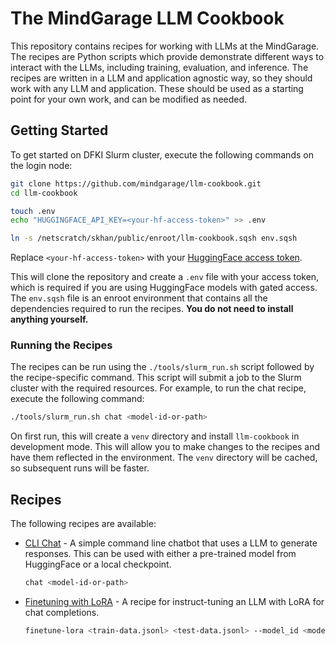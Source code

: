 # The MindGarage LLM Cookbook

This repository contains recipes for working with LLMs at the MindGarage. The recipes are Python scripts which provide demonstrate different ways to interact with the LLMs, including training, evaluation, and inference. The recipes are written in a LLM and application agnostic way, so they should work with any LLM and application. These should be used as a starting point for your own work, and can be modified as needed.

## Getting Started

To get started on DFKI Slurm cluster, execute the following commands on the login node:

```bash
git clone https://github.com/mindgarage/llm-cookbook.git
cd llm-cookbook

touch .env
echo "HUGGINGFACE_API_KEY=<your-hf-access-token>" >> .env

ln -s /netscratch/skhan/public/enroot/llm-cookbook.sqsh env.sqsh
```

Replace `<your-hf-access-token>` with your [HuggingFace access token](https://huggingface.co/docs/hub/en/security-tokens).

This will clone the repository and create a `.env` file with your access token, which is required if you are using HuggingFace models with gated access. The `env.sqsh` file is an enroot environment that contains all the dependencies required to run the recipes. **You do not need to install anything yourself.**


### Running the Recipes

The recipes can be run using the `./tools/slurm_run.sh` script followed by the recipe-specific command. This script will submit a job to the Slurm cluster with the required resources. For example, to run the chat recipe, execute the following command:

```bash
./tools/slurm_run.sh chat <model-id-or-path>
```

On first run, this will create a `venv` directory and install `llm-cookbook` in development mode. This will allow you to make changes to the recipes and have them reflected in the environment. The `venv` directory will be cached, so subsequent runs will be faster.

## Recipes

The following recipes are available:

- [CLI Chat](recipes/chat.py) - A simple command line chatbot that uses a LLM to generate responses. This can be used with either a pre-trained model from HuggingFace or a local checkpoint.
  ```bash
  chat <model-id-or-path>
  ```
- [Finetuning with LoRA](recipes/finetune_lora.py) - A recipe for instruct-tuning an LLM with LoRA for chat completions.
  ```bash
  finetune-lora <train-data.jsonl> <test-data.jsonl> --model_id <model-id>
  ```
